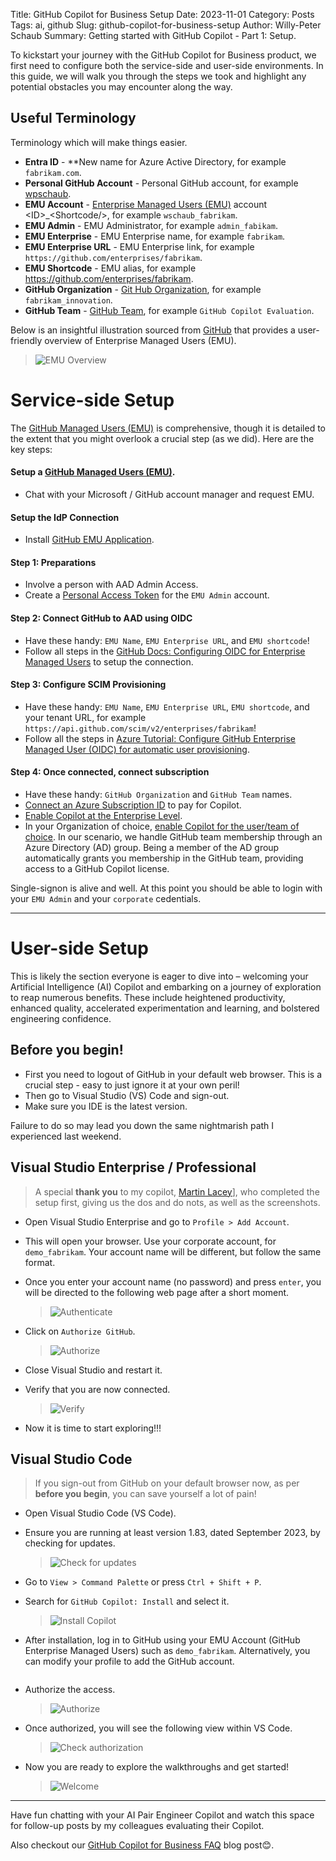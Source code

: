 Title: GitHub Copilot for Business Setup
Date: 2023-11-01
Category: Posts 
Tags: ai, github
Slug: github-copilot-for-business-setup
Author: Willy-Peter Schaub
Summary: Getting started with GitHub Copilot - Part 1: Setup.

To kickstart your journey with the GitHub Copilot for Business product, we first need to configure both the service-side and user-side environments. In this guide, we will walk you through the steps we took and highlight any potential obstacles you may encounter along the way.

## Useful Terminology

Terminology which will make things easier.

- **Entra ID** - **New name for Azure Active Directory, for example ``fabrikam.com``.
- **Personal GitHub Account** - Personal GitHub account, for example [wpschaub](https://github.com/wpschaub).
- **EMU Account** - [Enterprise Managed Users (EMU)](https://docs.github.com/en/enterprise-cloud@latest/admin/identity-and-access-management/using-enterprise-managed-users-for-iam/about-enterprise-managed-users) account \<ID\>_\<Shortcode/>, for example ``wschaub_fabrikam``.
- **EMU Admin** - EMU Administrator, for example ``admin_fabikam``. 
- **EMU Enterprise** - EMU Enterprise name, for example ``fabrikam``.
- **EMU Enterprise URL** - EMU Enterprise link, for example ``https://github.com/enterprises/fabrikam``.
- **EMU Shortcode** - EMU alias, for example https://github.com/enterprises/fabrikam.
- **GitHub Organization** - [Git Hub Organization](https://docs.github.com/en/organizations/collaborating-with-groups-in-organizations/about-organizations), for example ``fabrikam_innovation``.
- **GitHub Team** - [GitHub Team](https://docs.github.com/en/organizations/organizing-members-into-teams/about-teams), for example ``GitHub Copilot Evaluation``.


Below is an insightful illustration sourced from [GitHub](HTTPS://GITHUB.COM) that provides a user-friendly overview of Enterprise Managed Users (EMU).

> ![EMU Overview](../images/github-copilot-for-business-setup-1.png)

# Service-side Setup

The [GitHub Managed Users (EMU)](https://docs.github.com/en/enterprise-cloud@latest/admin/identity-and-access-management/using-enterprise-managed-users-for-iam/about-enterprise-managed-users) is comprehensive, though it is detailed to the extent that you might overlook a crucial step (as we did). Here are the key steps:

#### Setup a [GitHub Managed Users (EMU)](https://docs.github.com/en/enterprise-cloud@latest/admin/identity-and-access-management/using-enterprise-managed-users-for-iam/about-enterprise-managed-users).

- Chat with your Microsoft / GitHub account manager and request EMU.

#### Setup the IdP Connection

- Install [GitHub EMU Application](https://azuremarketplace.microsoft.com/en-us/marketplace/apps/aad.fabrikamenterprisemanageduseroidc?tab=Overview).

#### Step 1: Preparations

- Involve a person with AAD Admin Access. 
- Create a [Personal Access Token](https://docs.github.com/en/authentication/keeping-your-account-and-data-secure/managing-your-personal-access-tokens#creating-a-personal-access-token-classic) for the ``EMU Admin`` account.

#### Step 2: Connect GitHub to AAD using OIDC

- Have these handy: ``EMU Name``, ``EMU Enterprise URL``, and ``EMU shortcode``!
- Follow all steps in the [GitHub Docs: Configuring OIDC for Enterprise Managed Users](https://docs.github.com/en/enterprise-cloud@latest/admin/identity-and-access-management/using-enterprise-managed-users-for-iam/configuring-oidc-for-enterprise-managed-users) to setup the connection.

#### Step 3: Configure SCIM Provisioning

- Have these handy: ``EMU Name``, ``EMU Enterprise URL``, ``EMU shortcode``, and your tenant URL, for example ``https://api.github.com/scim/v2/enterprises/fabrikam``!
- Follow all the steps in [Azure Tutorial: Configure GitHub Enterprise Managed User (OIDC) for automatic user provisioning](https://learn.microsoft.com/en-us/entra/identity/saas-apps/github-enterprise-managed-user-oidc-provisioning-tutorial).

#### Step 4: Once connected, connect subscription

- Have these handy: ``GitHub Organization`` and ``GitHub Team`` names.
- [Connect an Azure Subscription ID](https://docs.github.com/en/enterprise-cloud@latest/billing/managing-the-plan-for-your-github-account/connecting-an-azure-subscription#connecting-your-azure-subscription-to-your-enterprise-account) to pay for Copilot.
- [Enable Copilot at the Enterprise Level](https://docs.github.com/en/enterprise-cloud@latest/admin/policies/enforcing-policies-for-your-enterprise/enforcing-policies-for-github-copilot-in-your-enterprise).
- In your Organization of choice, [enable Copilot for the user/team of choice](https://docs.github.com/en/enterprise-cloud@latest/copilot/configuring-github-copilot/configuring-github-copilot-settings-in-your-organization). In our scenario, we handle GitHub team membership through an Azure Directory (AD) group. Being a member of the AD group automatically grants you membership in the GitHub team, providing access to a GitHub Copilot license.


 Single-signon is alive and well. At this point you should be able to login with your ``EMU Admin`` and your ``corporate`` cedentials.

---

# User-side Setup

This is likely the section everyone is eager to dive into – welcoming your Artificial Intelligence (AI) Copilot and embarking on a journey of exploration to reap numerous benefits. These include heightened productivity, enhanced quality, accelerated experimentation and learning, and bolstered engineering confidence.

## Before you begin!

- First you need to logout of GitHub in your default web browser. This is a crucial step - easy to just ignore it at your own peril!  
- Then go to Visual Studio (VS) Code and sign-out. 
- Make sure you IDE is the latest version.


Failure to do so may lead you down the same nightmarish path I experienced last weekend.

## Visual Studio Enterprise / Professional

>
> A special **thank you** to my copilot, [Martin Lacey](https://wsbctechnicalblog.github.io/pages/authors.html)], who completed the setup first, giving us the dos and do nots, as well as the screenshots.
>

- Open Visual Studio Enterprise and go to ``Profile > Add Account``.
- This will open your browser. Use your corporate account, for ``demo_fabrikam``. Your account name will be different, but follow the same format.
- Once you enter your account name (no password) and press ``enter``, you will be directed to the following web page after a short moment.

  > ![Authenticate](../images/github-copilot-for-business-setup-2.png)

- Click on ``Authorize GitHub``.

  > ![Authorize](../images/github-copilot-for-business-setup-3.png)

- Close Visual Studio and restart it.
- Verify that you are now connected.

  > ![Verify](../images/github-copilot-for-business-setup-4.png)

- Now it is time to start exploring!!!


## Visual Studio Code

>
> If you sign-out from GitHub on your default browser now, as per **before you begin**, you can save yourself a lot of pain! 
>

- Open Visual Studio Code (VS Code).
- Ensure you are running at least version 1.83, dated September 2023, by checking for updates.

  > ![Check for updates](../images/github-copilot-for-business-setup-5.png)

- Go to ``View > Command Palette`` or press ``Ctrl + Shift + P``.
- Search for ``GitHub Copilot: Install`` and select it.
  
  > ![Install Copilot](../images/github-copilot-for-business-setup-6.png)

- After installation, log in to GitHub using your EMU Account (GitHub Enterprise Managed Users) such as ``demo_fabrikam``. Alternatively, you can modify your profile to add the GitHub account.

  > ![<SAMPLE PIC>](../images/github-copilot-for-business-setup-7.png)

- Authorize the access.

  > ![Authorize](../images/github-copilot-for-business-setup-8.png)

- Once authorized, you will see the following view within VS Code.

  > ![Check authorization](../images/github-copilot-for-business-setup-9.png)

- Now you are ready to explore the walkthroughs and get started!  

  > ![Welcome](../images/github-copilot-for-business-setup-10.png)

---

Have fun chatting with your AI Pair Engineer Copilot and watch this space for follow-up posts by my colleagues evaluating their Copilot. 

Also checkout our [GitHub Copilot for Business FAQ](/github-copilot-for-business-faq.html) blog post😊.

